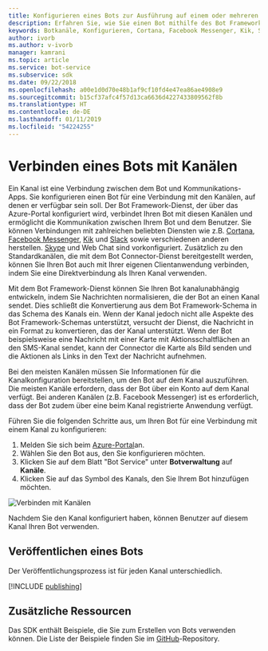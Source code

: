 ```yaml
---
title: Konfigurieren eines Bots zur Ausführung auf einem oder mehreren Kanälen | Microsoft-Dokumentation
description: Erfahren Sie, wie Sie einen Bot mithilfe des Bot Framework-Portals zur Ausführung auf einem oder mehreren Kanälen konfigurieren.
keywords: Botkanäle, Konfigurieren, Cortana, Facebook Messenger, Kik, Slack, Skype, Azure-Portal
author: ivorb
ms.author: v-ivorb
manager: kamrani
ms.topic: article
ms.service: bot-service
ms.subservice: sdk
ms.date: 09/22/2018
ms.openlocfilehash: a00e1d0d70e48b1af9cf10fd4e47ea86ae4908e9
ms.sourcegitcommit: b15cf37afc4f57d13ca6636d4227433809562f8b
ms.translationtype: HT
ms.contentlocale: de-DE
ms.lasthandoff: 01/11/2019
ms.locfileid: "54224255"
---
```

# <a name="connect-a-bot-to-channels"></a>Verbinden eines Bots mit Kanälen

Ein Kanal ist eine Verbindung zwischen dem Bot und Kommunikations-Apps. Sie konfigurieren einen Bot für eine Verbindung mit den Kanälen, auf denen er verfügbar sein soll. Der Bot Framework-Dienst, der über das Azure-Portal konfiguriert wird, verbindet Ihren Bot mit diesen Kanälen und ermöglicht die Kommunikation zwischen Ihrem Bot und dem Benutzer. Sie können Verbindungen mit zahlreichen beliebten Diensten wie z.B. [Cortana](bot-service-channel-connect-cortana.md), [Facebook Messenger](bot-service-channel-connect-facebook.md), [Kik](bot-service-channel-connect-kik.md) und [Slack](bot-service-channel-connect-slack.md) sowie verschiedenen anderen herstellen. [Skype](https://dev.skype.com/bots) und Web Chat sind vorkonfiguriert. Zusätzlich zu den Standardkanälen, die mit dem Bot Connector-Dienst bereitgestellt werden, können Sie Ihren Bot auch mit Ihrer eigenen Clientanwendung verbinden, indem Sie eine Direktverbindung als Ihren Kanal verwenden.

Mit dem Bot Framework-Dienst können Sie Ihren Bot kanalunabhängig entwickeln, indem Sie Nachrichten normalisieren, die der Bot an einen Kanal sendet. Dies schließt die Konvertierung aus dem Bot Framework-Schema in das Schema des Kanals ein. Wenn der Kanal jedoch nicht alle Aspekte des Bot Framework-Schemas unterstützt, versucht der Dienst, die Nachricht in ein Format zu konvertieren, das der Kanal unterstützt. Wenn der Bot beispielsweise eine Nachricht mit einer Karte mit Aktionsschaltflächen an den SMS-Kanal sendet, kann der Connector die Karte als Bild senden und die Aktionen als Links in den Text der Nachricht aufnehmen.



Bei den meisten Kanälen müssen Sie Informationen für die Kanalkonfiguration bereitstellen, um den Bot auf dem Kanal auszuführen. Die meisten Kanäle erfordern, dass der Bot über ein Konto auf dem Kanal verfügt. Bei anderen Kanälen (z.B. Facebook Messenger) ist es erforderlich, dass der Bot zudem über eine beim Kanal registrierte Anwendung verfügt.

Führen Sie die folgenden Schritte aus, um Ihren Bot für eine Verbindung mit einem Kanal zu konfigurieren:

1. Melden Sie sich beim <a href="https://portal.azure.com" target="_blank">Azure-Portal</a>an.
1. Wählen Sie den Bot aus, den Sie konfigurieren möchten.
3. Klicken Sie auf dem Blatt "Bot Service" unter **Botverwaltung** auf **Kanäle**.
4. Klicken Sie auf das Symbol des Kanals, den Sie Ihrem Bot hinzufügen möchten.

![Verbinden mit Kanälen](./media/channels/connect-to-channels.png)

Nachdem Sie den Kanal konfiguriert haben, können Benutzer auf diesem Kanal Ihren Bot verwenden.

## <a name="publish-a-bot"></a>Veröffentlichen eines Bots

Der Veröffentlichungsprozess ist für jeden Kanal unterschiedlich.

[!INCLUDE [publishing](./includes/snippet-publish-to-channel.md)]

## <a name="additional-resources"></a>Zusätzliche Ressourcen
Das SDK enthält Beispiele, die Sie zum Erstellen von Bots verwenden können. Die Liste der Beispiele finden Sie im [GitHub](https://github.com/Microsoft/BotBuilder-samples)-Repository.
